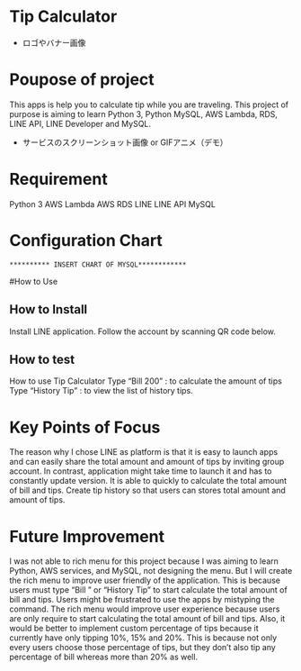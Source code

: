 # Tip Calculator

* ロゴやバナー画像
# Poupose of project
This apps is help you to calculate tip while you are traveling. 
This project of purpose is aiming to learn Python 3, Python MySQL, AWS Lambda, RDS,  LINE API, LINE Developer and MySQL. 
* サービスのスクリーンショット画像 or GIFアニメ（デモ）
# Requirement
Python 3
AWS Lambda
AWS RDS
LINE
LINE API
MySQL
# Configuration Chart
    ********** INSERT CHART OF MYSQL************
#How to Use
  ## How to Install
   Install LINE application.
   Follow the account by scanning QR code below.
  ## How to test
   How to use Tip Calculator 
   Type “Bill 200” : to calculate the amount of tips
   Type “History Tip” : to view the list of history tips.
# Key Points of Focus
The reason why I chose LINE as platform is that it is easy to launch apps and can easily share the total amount and amount of tips by inviting group account. 
In contrast, application might take time to launch it and has to constantly update version.
It is able to quickly to calculate the total amount of bill and tips. 
Create tip history so that users can stores total amount and amount of tips. 
# Future Improvement
I was not able to rich menu for this project because I was aiming to learn Python, AWS services, and MySQL, not designing the menu. 
But I will create the rich menu to improve user friendly of the application. 
This is because users must type “Bill ” or “History Tip” to start calculate the total amount of bill and tips. 
Users might be frustrated to use the apps by mistyping the command. The rich menu would improve user experience because users are only require to start calculating the total amount of bill and tips. Also, it would be better to implement custom percentage of tips because it currently have only tipping 10%, 15% and 20%. This is because not only every users choose those percentage of tips, but they don’t also tip any percentage of bill whereas more than 20% as well.
